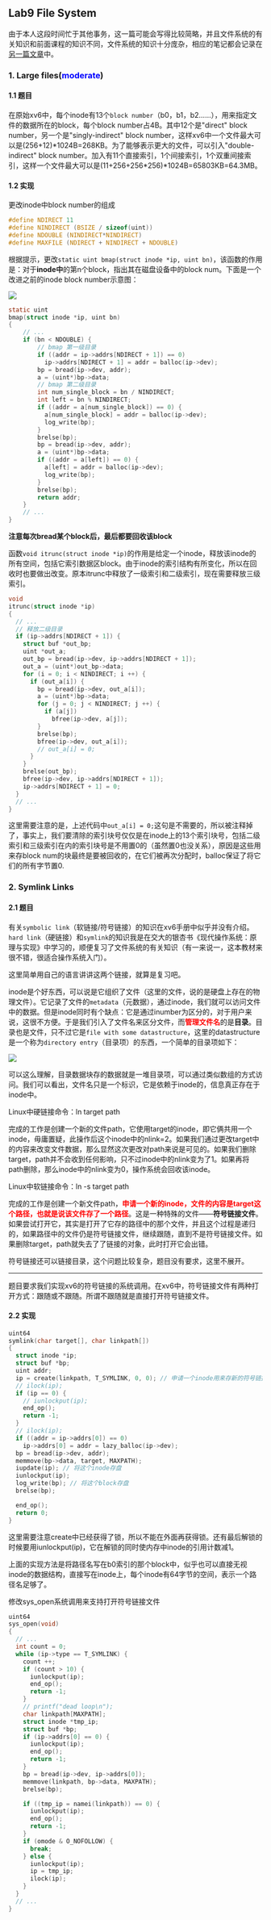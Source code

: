 ## Lab9 File System

由于本人这段时间忙于其他事务，这一篇可能会写得比较简略，并且文件系统的有关知识和前面课程的知识不同，文件系统的知识十分庞杂，相应的笔记都会记录在[另一篇文章](./fs.md)中。

### 1. Large files(<font color = blue>moderate</font>)

#### 1.1 题目

在原始xv6中，每个inode有13个`block number`（b0，b1，b2……），用来指定文件的数据所在的block，每个block number占4B。其中12个是"direct" block number，另一个是"singly-indirect" block number，这样xv6中一个文件最大可以是(256+12)\*1024B=268KB。为了能够表示更大的文件，可以引入"double-indirect" block number。加入有11个直接索引，1个间接索引，1个双重间接索引，这样一个文件最大可以是(11+256+256\*256)\*1024B=65803KB=64.3MB。

#### 1.2 实现

更改inode中block number的组成

```c
#define NDIRECT 11
#define NINDIRECT (BSIZE / sizeof(uint))
#define NDOUBLE (NINDIRECT*NINDIRECT)
#define MAXFILE (NDIRECT + NINDIRECT + NDOUBLE)
```

根据提示，更改`static uint bmap(struct inode *ip, uint bn)`，该函数的作用是：对于**inode中**的第n个block，指出其在磁盘设备中的block num。下面是一个改进之前的inode block number示意图：

![](C:\Users\86151\Desktop\notes\6.S081notes\images\inode.jpg)

```c
static uint
bmap(struct inode *ip, uint bn)
{
    // ...
    if (bn < NDOUBLE) {
        // bmap 第一级目录
        if ((addr = ip->addrs[NDIRECT + 1]) == 0)
          ip->addrs[NDIRECT + 1] = addr = balloc(ip->dev);
        bp = bread(ip->dev, addr);
        a = (uint*)bp->data;
        // bmap 第二级目录
        int num_single_block = bn / NINDIRECT;
        int left = bn % NINDIRECT;
        if ((addr = a[num_single_block]) == 0) {
          a[num_single_block] = addr = balloc(ip->dev);
          log_write(bp);
        }
        brelse(bp);
        bp = bread(ip->dev, addr);
        a = (uint*)bp->data;
        if ((addr = a[left]) == 0) {
          a[left] = addr = balloc(ip->dev);
          log_write(bp);
        }
        brelse(bp);
        return addr;
    }
    // ...
}
```

**注意每次bread某个block后，最后都要回收该block**

函数`void itrunc(struct inode *ip)`的作用是给定一个inode，释放该inode的所有空间，包括它索引数据区block。由于inode的索引结构有所变化，所以在回收时也要做出改变。原本itrunc中释放了一级索引和二级索引，现在需要释放三级索引。

```c
void
itrunc(struct inode *ip)
{
  // ...
  // 释放二级目录
  if (ip->addrs[NDIRECT + 1]) {
    struct buf *out_bp;
    uint *out_a;
    out_bp = bread(ip->dev, ip->addrs[NDIRECT + 1]);
    out_a = (uint*)out_bp->data;
    for (i = 0; i < NINDIRECT; i ++) {
      if (out_a[i]) {
        bp = bread(ip->dev, out_a[i]);
        a = (uint*)bp->data;
        for (j = 0; j < NINDIRECT; j ++) {
          if (a[j])
            bfree(ip->dev, a[j]);
        }
        brelse(bp);
        bfree(ip->dev, out_a[i]);
        // out_a[i] = 0;
      }
    }
    brelse(out_bp);
    bfree(ip->dev, ip->addrs[NDIRECT + 1]);
    ip->addrs[NDIRECT + 1] = 0;
  }
  // ...
}
```

这里需要注意的是，上述代码中`out_a[i] = 0;`这句是不需要的，所以被注释掉了，事实上，我们要清除的索引块号仅仅是在inode上的13个索引块号，包括二级索引和三级索引在内的索引块号是不用置0的（虽然置0也没关系），原因是这些用来存block num的块最终是要被回收的，在它们被再次分配时，balloc保证了将它们的所有字节置0.

### 2. Symlink Links

#### 2.1 题目

有关`symbolic link`（软链接/符号链接）的知识在xv6手册中似乎并没有介绍。`hard link`（硬链接）和`symlink`的知识我是在交大的银杏书《现代操作系统：原理与实现》中学习的，顺便复习了文件系统的有关知识（有一来说一，这本教材来很不错，很适合操作系统入门）。

这里简单用自己的语言讲讲这两个链接，就算是复习吧。

inode是个好东西，可以说是它组织了文件（这里的文件，说的是硬盘上存在的物理文件）。它记录了文件的`metadata`（元数据），通过inode，我们就可以访问文件中的数据。但是inode同时有个缺点：它是通过inumber为区分的，对于用户来说，这很不方便。于是我们引入了文件名来区分文件，而<font color = red>**管理文件名**</font>的是**目录**。目录也是文件，只不过它是`file with some datastructure`，这里的datastructure是一个称为`directory entry`（目录项）的东西，一个简单的目录项如下：

![](C:\Users\86151\Desktop\notes\6.S081notes\images\dirent.jpg)

可以这么理解，目录数据块存的数据就是一堆目录项，可以通过类似数组的方式访问。我们可以看出，文件名只是一个标识，它是依赖于inode的，信息真正存在于inode中。

Linux中硬链接命令：ln target path

完成的工作是创建一个新的文件path，它使用target的inode，即它俩共用一个inode，毋庸置疑，此操作后这个inode中的nlink=2。如果我们通过更改target中的内容来改变文件数据，那么显然这次更改对path来说是可见的。如果我们删除target，path并不会收到任何影响，只不过inode中的nlink变为了1。如果再将path删除，那么inode中的nlink变为0，操作系统会回收该inode。

Linux中软链接命令：ln -s target path

完成的工作是创建一个新文件path，<font color = red>**申请一个新的inode，文件的内容是target这个路径，也就是说该文件存了一个路径**</font>。这是一种特殊的文件——**符号链接文件**。如果尝试打开它，其实是打开了它存的路径中的那个文件，并且这个过程是递归的，如果路径中的文件仍是符号链接文件，继续跟随，直到不是符号链接文件。如果删除target，path就失去了了链接的对象，此时打开它会出错。

符号链接还可以链接目录，这个问题比较复杂，题目没有要求，这里不展开。

---

题目要求我们实现xv6的符号链接的系统调用。在xv6中，符号链接文件有两种打开方式：跟随或不跟随。所谓不跟随就是直接打开符号链接文件。

#### 2.2 实现

```c
uint64
symlink(char target[], char linkpath[])
{
  struct inode *ip;
  struct buf *bp;
  uint addr;
  ip = create(linkpath, T_SYMLINK, 0, 0); // 申请一个inode用来存新的符号链接文件.create中已经获得了锁
  // ilock(ip);
  if (ip == 0) {
    // iunlockput(ip);
    end_op();
    return -1;
  }
  // ilock(ip);
  if ((addr = ip->addrs[0]) == 0)
    ip->addrs[0] = addr = lazy_balloc(ip->dev);
  bp = bread(ip->dev, addr);
  memmove(bp->data, target, MAXPATH);
  iupdate(ip); // 将这个inode存盘
  iunlockput(ip);
  log_write(bp); // 将这个block存盘
  brelse(bp);

  end_op();
  return 0;
}
```

这里需要注意create中已经获得了锁，所以不能在外面再获得锁。还有最后解锁的时候要用iunlockput(ip)，它在解锁的同时使内存中inode的引用计数减1。

上面的实现方法是将路径名写在b0索引的那个block中，似乎也可以直接无视inode的数据结构，直接写在inode上，每个inode有64字节的空间，表示一个路径名足够了。

修改sys_open系统调用来支持打开符号链接文件

```c
uint64
sys_open(void)
{
  // ...
  int count = 0;
  while (ip->type == T_SYMLINK) {
    count ++;
    if (count > 10) {
      iunlockput(ip);
      end_op();
      return -1;
    }
    // printf("dead loop\n");
    char linkpath[MAXPATH];
    struct inode *tmp_ip;
    struct buf *bp;
    if (ip->addrs[0] == 0) {
      iunlockput(ip);
      end_op();
      return -1;
    }
    bp = bread(ip->dev, ip->addrs[0]);
    memmove(linkpath, bp->data, MAXPATH);
    brelse(bp);

    if ((tmp_ip = namei(linkpath)) == 0) {
      iunlockput(ip);
      end_op();
      return -1;
    }
    if (omode & O_NOFOLLOW) {
      break;
    } else {
      iunlockput(ip);
      ip = tmp_ip;
      ilock(ip);
    }
  }
  // ...
}
```
